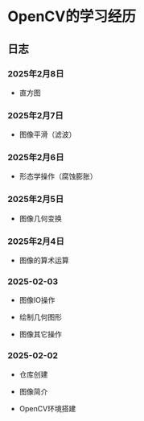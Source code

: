 # OpenCV的学习经历

## 日志

### 2025年2月8日

- 直方图

### 2025年2月7日

- 图像平滑（滤波）

### 2025年2月6日

- 形态学操作（腐蚀膨胀）

### 2025年2月5日

- 图像几何变换

### 2025年2月4日

- 图像的算术运算

### 2025-02-03

- 图像IO操作

- 绘制几何图形

- 图像其它操作

### 2025-02-02

- 仓库创建

- 图像简介

- OpenCV环境搭建